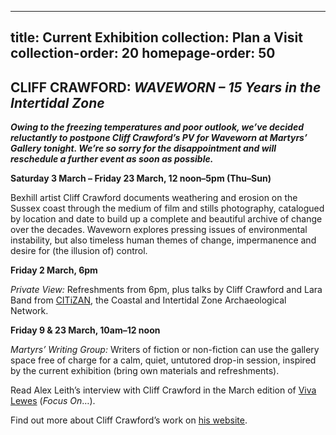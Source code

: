 
---
title: Current Exhibition
collection: Plan a Visit
collection-order: 20
homepage-order: 50
---

## CLIFF CRAWFORD: <cite>WAVEWORN &ndash; 15 Years in the Intertidal Zone</cite>

**<em>Owing to the freezing temperatures and poor outlook, we&rsquo;ve decided reluctantly to postpone Cliff Crawford&rsquo;s PV for Waveworn at Martyrs&rsquo; Gallery tonight. We&rsquo;re so sorry for the disappointment and will reschedule a further event as soon as possible.</em>**

**Saturday 3 March &ndash; Friday 23 March, 12 noon&ndash;5pm (Thu&ndash;Sun)**

Bexhill artist Cliff Crawford documents weathering and erosion on the Sussex coast through the medium of film and stills photography, catalogued by location and date to build up a complete and beautiful archive of change over the decades. Waveworn explores pressing issues of environmental instability, but also timeless human themes of change, impermanence and desire for (the illusion of) control.

**Friday 2 March, 6pm**

<cite>Private View:</cite> Refreshments from 6pm, plus talks by Cliff Crawford and Lara Band from [CITiZAN](http://www.citizan.org.uk "CITiZAN website"), the Coastal and Intertidal Zone Archaeological Network.

**Friday 9 &amp; 23 March, 10am&ndash;12 noon**

<cite>Martyrs&rsquo; Writing Group:</cite> Writers of fiction or non-fiction can use the gallery space free of charge for a calm, quiet, untutored drop-in session, inspired by the current exhibition (bring own materials and refreshments). 

Read Alex Leith&rsquo;s interview with Cliff Crawford in the March edition of [Viva Lewes](http://www.vivabrighton.com/viva-lewes "Viva Lewes website") (<cite>Focus On</cite>&hellip;).

Find out more about Cliff Crawford&rsquo;s work on [his website](http://cliffface.co.uk/ "Cliff Crawford website").